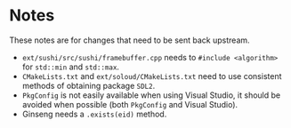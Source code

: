 Notes
===

These notes are for changes that need to be sent back upstream.

- `ext/sushi/src/sushi/framebuffer.cpp` needs to `#include <algorithm>` for `std::min` and `std::max`.
- `CMakeLists.txt` and `ext/soloud/CMakeLists.txt` need to use consistent methods of obtaining package `SDL2`.
- `PkgConfig` is not easily available when using Visual Studio, it should be avoided when possible (both `PkgConfig` and Visual Studio).
- Ginseng needs a `.exists(eid)` method.
